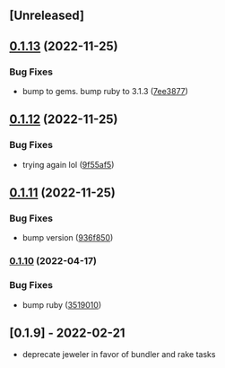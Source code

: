 ## [Unreleased]

## [0.1.13](https://github.com/charlotte-ruby/image_scraper/compare/v0.1.12...v0.1.13) (2022-11-25)


### Bug Fixes

* bump to gems. bump ruby to 3.1.3 ([7ee3877](https://github.com/charlotte-ruby/image_scraper/commit/7ee38775bbc0e9684fe512c698a9caa1ecb3c07b))

## [0.1.12](https://github.com/charlotte-ruby/image_scraper/compare/v0.1.11...v0.1.12) (2022-11-25)


### Bug Fixes

* trying again lol ([9f55af5](https://github.com/charlotte-ruby/image_scraper/commit/9f55af55bb34d61a4a6dbf141998212229bf6ac9))

## [0.1.11](https://github.com/charlotte-ruby/image_scraper/compare/v0.1.10...v0.1.11) (2022-11-25)


### Bug Fixes

* bump version ([936f850](https://github.com/charlotte-ruby/image_scraper/commit/936f850b0f8f3d87607d28a5f3a4a088975b2ada))

### [0.1.10](https://www.github.com/charlotte-ruby/image_scraper/compare/v0.1.7...v0.1.10) (2022-04-17)

### Bug Fixes

* bump ruby ([3519010](https://github.com/charlotte-ruby/image_scraper/commit/351901036ed4b4b9432814ce05bcd5c67ae0c332))

## [0.1.9] - 2022-02-21

- deprecate jeweler in favor of bundler and rake tasks

